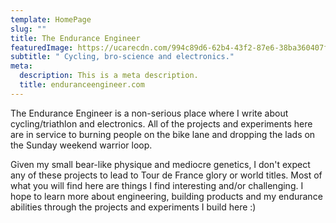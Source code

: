 ```yaml
---
template: HomePage
slug: ""
title: The Endurance Engineer
featuredImage: https://ucarecdn.com/994c89d6-62b4-43f2-87e6-38ba360407fa/
subtitle: " Cycling, bro-science and electronics."
meta:
  description: This is a meta description.
  title: enduranceengineer.com
---
```

The Endurance Engineer is a non-serious place where I write about cycling/triathlon and electronics. All of the projects and experiments here are in service to burning people on the bike lane and dropping the lads on the Sunday weekend warrior loop. 

Given my small bear-like physique and mediocre genetics, I don't expect any of these projects to lead to Tour de France glory or world titles. Most of what you will find here are things I find interesting and/or challenging. I hope to learn more about engineering, building products and my endurance abilities through the projects and experiments I build here :)